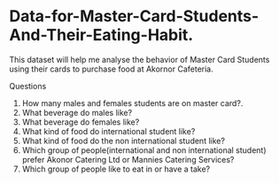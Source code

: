 # Data-for-Master-Card-Students-And-Their-Eating-Habit.
This dataset will help me analyse the behavior of Master Card Students using their cards to purchase food at Akornor Cafeteria. 

Questions 
1. How many males and females students are on master card?.
2. What beverage do males like?
3. What beverage do females like?
4. What kind of food do international student like?
5. What kind of food do the non international student like?
6. Which group of people(international and non international student) prefer Akonor Catering Ltd or Mannies Catering Services?
7. Which group of people like to eat in or have a take?
